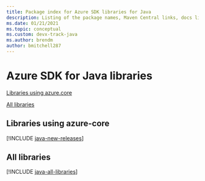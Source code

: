 ```yaml
---
title: Package index for Azure SDK libraries for Java
description: Listing of the package names, Maven Central links, docs links, and source code links for all libraries in the Azure SDK for Java.
ms.date: 01/21/2021
ms.topic: conceptual
ms.custom: devx-track-java
ms.author: brendm
author: bmitchell287
---
```


# Azure SDK for Java libraries

[Libraries using azure.core](#libraries-using-azurecore)

[All libraries](#all-libraries)

## Libraries using azure-core

[!INCLUDE [java-new-releases](../../includes/java-new.md)]

## All libraries

[!INCLUDE [java-all-libraries](../../includes/java-all.md)]
